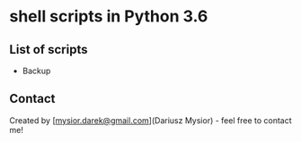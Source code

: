 # shell scripts in Python 3.6


## List of scripts
* Backup


## Contact
Created by [mysior.darek@gmail.com](Dariusz Mysior) - feel free to contact me!